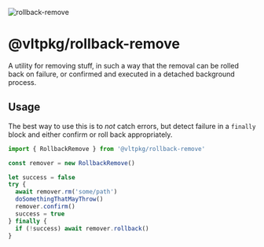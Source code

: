 ![rollback-remove](https://github.com/user-attachments/assets/a3c217d9-991c-4702-98f9-e14df13b03ec)

# @vltpkg/rollback-remove

A utility for removing stuff, in such a way that the removal can be rolled back on failure, or confirmed and executed in a detached background process.

## Usage

The best way to use this is to _not_ catch errors, but detect
failure in a `finally` block and either confirm or roll back
appropriately.

```js
import { RollbackRemove } from '@vltpkg/rollback-remove'

const remover = new RollbackRemove()

let success = false
try {
  await remover.rm('some/path')
  doSomethingThatMayThrow()
  remover.confirm()
  success = true
} finally {
  if (!success) await remover.rollback()
}
```
